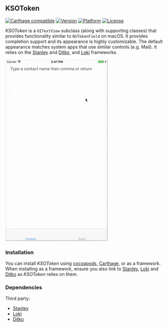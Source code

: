 ## KSOToken

[![Carthage compatible](https://img.shields.io/badge/Carthage-compatible-4BC51D.svg?style=flat)](https://github.com/Carthage/Carthage)
[![Version](http://img.shields.io/cocoapods/v/KSOToken.svg)](http://cocoapods.org/?q=KSOToken)
[![Platform](http://img.shields.io/cocoapods/p/KSOToken.svg)]()
[![License](http://img.shields.io/cocoapods/l/KSOToken.svg)](https://github.com/Kosoku/KSOToken/blob/master/license.txt)

*KSOToken* is a `UITextView` subclass (along with supporting classes) that provides functionality similar to `NSTokenField` on macOS. It provides completion support and its appearance is highly customizable. The default appearance matches system apps that use similar controls (e.g. Mail). It relies on the [Stanley](https://github.com/Kosoku/Stanley) and [Ditko](https://github.com/Kosoku/Ditko), and [Loki](https://github.com/Kosoku/Loki) frameworks.

![iOS](screenshots/iOS.gif)

### Installation

You can install *KSOToken* using [cocoapods](https://cocoapods.org/), [Carthage](https://github.com/Carthage/Carthage), or as a framework. When installing as a framework, ensure you also link to [Stanley](https://github.com/Kosoku/Stanley), [Loki](https://github.com/Kosoku/Loki) and [Ditko](https://github.com/Kosoku/Ditko) as *KSOToken* relies on them.

### Dependencies

Third party:

- [Stanley](https://github.com/Kosoku/Stanley)
- [Loki](https://github.com/Kosoku/Loki)
- [Ditko](https://github.com/Kosoku/Ditko)